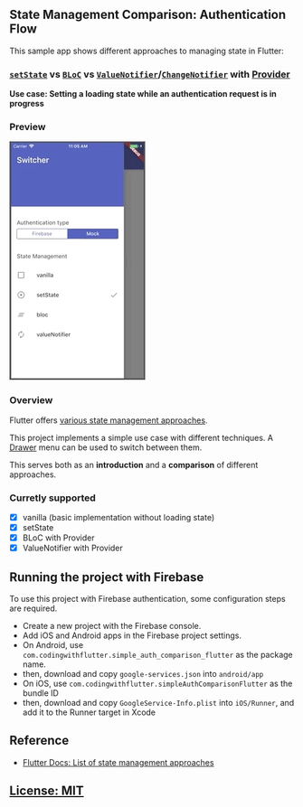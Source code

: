 ## State Management Comparison: Authentication Flow

This sample app shows different approaches to managing state in Flutter:

### [`setState`](https://flutter.dev/docs/development/data-and-backend/state-mgmt/options#setstate) vs [`BLoC`](https://flutter.dev/docs/development/data-and-backend/state-mgmt/options#bloc--rx) vs [`ValueNotifier`](https://api.flutter.dev/flutter/foundation/ValueNotifier-class.html)/[`ChangeNotifier`](https://api.flutter.dev/flutter/foundation/ChangeNotifier-class.html) with [Provider](https://pub.dev/packages/provider)

**Use case: Setting a loading state while an authentication request is in progress**

### Preview

![](media/preview.gif)

### Overview

Flutter offers [various state management approaches](https://flutter.dev/docs/development/data-and-backend/state-mgmt/options#bloc--rx).

This project implements a simple use case with different techniques. A [Drawer](https://api.flutter.dev/flutter/material/Drawer-class.html) menu can be used to switch between them.

This serves both as an **introduction** and a **comparison** of different approaches.

### Curretly supported

- [x] vanilla (basic implementation without loading state)
- [x] setState
- [x] BLoC with Provider
- [x] ValueNotifier with Provider

<!--
### YouTube video walk-through

[![Flutter State Management: setState, BLoC, ValueNotifier, ChangeNotifier + Provider](media/firebase-auth-banner-youtube.png)](https://youtu.be/TODO)
-->

## Running the project with Firebase

To use this project with Firebase authentication, some configuration steps are required.

- Create a new project with the Firebase console.
- Add iOS and Android apps in the Firebase project settings.
- On Android, use `com.codingwithflutter.simple_auth_comparison_flutter` as the package name.
- then, download and copy `google-services.json` into `android/app`
- On iOS, use `com.codingwithflutter.simpleAuthComparisonFlutter` as the bundle ID
- then, download and copy `GoogleService-Info.plist` into `iOS/Runner`, and add it to the Runner target in Xcode

## Reference

- [Flutter Docs: List of state management approaches](https://flutter.dev/docs/development/data-and-backend/state-mgmt/options)

## [License: MIT](LICENSE.md)
